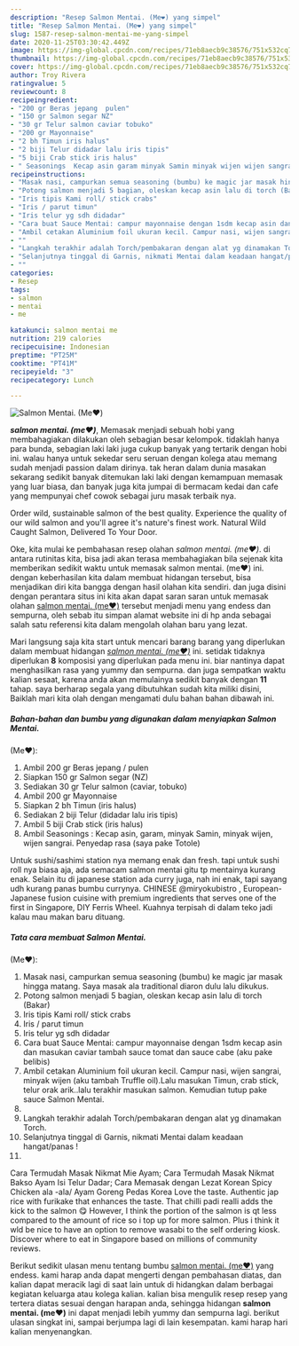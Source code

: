 ```yaml
---
description: "Resep Salmon Mentai. (Me❤️) yang simpel"
title: "Resep Salmon Mentai. (Me❤️) yang simpel"
slug: 1587-resep-salmon-mentai-me-yang-simpel
date: 2020-11-25T03:30:42.449Z
image: https://img-global.cpcdn.com/recipes/71eb8aecb9c38576/751x532cq70/salmon-mentai-me❤️-foto-resep-utama.jpg
thumbnail: https://img-global.cpcdn.com/recipes/71eb8aecb9c38576/751x532cq70/salmon-mentai-me❤️-foto-resep-utama.jpg
cover: https://img-global.cpcdn.com/recipes/71eb8aecb9c38576/751x532cq70/salmon-mentai-me❤️-foto-resep-utama.jpg
author: Troy Rivera
ratingvalue: 5
reviewcount: 8
recipeingredient:
- "200 gr Beras jepang  pulen"
- "150 gr Salmon segar NZ"
- "30 gr Telur salmon caviar tobuko"
- "200 gr Mayonnaise"
- "2 bh Timun iris halus"
- "2 biji Telur didadar lalu iris tipis"
- "5 biji Crab stick iris halus"
- " Seasonings  Kecap asin garam minyak Samin minyak wijen wijen sangrai Penyedap rasa saya pake Totole"
recipeinstructions:
- "Masak nasi, campurkan semua seasoning (bumbu) ke magic jar masak hingga matang. Saya masak ala traditional diaron dulu lalu dikukus."
- "Potong salmon menjadi 5 bagian, oleskan kecap asin lalu di torch (Bakar)"
- "Iris tipis Kami roll/ stick crabs"
- "Iris / parut timun"
- "Iris telur yg sdh didadar"
- "Cara buat Sauce Mentai: campur mayonnaise dengan 1sdm kecap asin dan masukan caviar tambah sauce tomat dan sauce cabe (aku pake belibis)"
- "Ambil cetakan Aluminium foil ukuran kecil. Campur nasi, wijen sangrai, minyak wijen (aku tambah Truffle oil).Lalu masukan Timun, crab stick, telur orak arik..lalu terakhir masukan salmon. Kemudian tutup pake sauce Salmon Mentai."
- ""
- "Langkah terakhir adalah Torch/pembakaran dengan alat yg dinamakan Torch."
- "Selanjutnya tinggal di Garnis, nikmati Mentai dalam keadaan hangat/panas !"
- ""
categories:
- Resep
tags:
- salmon
- mentai
- me

katakunci: salmon mentai me 
nutrition: 219 calories
recipecuisine: Indonesian
preptime: "PT25M"
cooktime: "PT41M"
recipeyield: "3"
recipecategory: Lunch

---
```



![Salmon Mentai.
(Me❤️)](https://img-global.cpcdn.com/recipes/71eb8aecb9c38576/751x532cq70/salmon-mentai-me❤️-foto-resep-utama.jpg)

<b><i>salmon mentai.
(me❤️)</i></b>, Memasak menjadi sebuah hobi yang membahagiakan dilakukan oleh sebagian besar kelompok. tidaklah hanya para bunda, sebagian laki laki juga cukup banyak yang tertarik dengan hobi ini. walau hanya untuk sekedar seru seruan dengan kolega atau memang sudah menjadi passion dalam dirinya. tak heran dalam dunia masakan sekarang sedikit banyak ditemukan laki laki dengan kemampuan memasak yang luar biasa, dan banyak juga kita jumpai di bermacam kedai dan cafe yang mempunyai chef cowok sebagai juru masak terbaik nya.

Order wild, sustainable salmon of the best quality. Experience the quality of our wild salmon and you&#39;ll agree it&#39;s nature&#39;s finest work. Natural Wild Caught Salmon, Delivered To Your Door.

Oke, kita mulai ke pembahasan resep olahan <i>salmon mentai.
(me❤️)</i>. di antara rutinitas kita, bisa jadi akan terasa membahagiakan bila sejenak kita memberikan sedikit waktu untuk memasak salmon mentai.
(me❤️) ini. dengan keberhasilan kita dalam membuat hidangan tersebut, bisa menjadikan diri kita bangga dengan hasil olahan kita sendiri. dan juga disini dengan perantara situs ini kita akan dapat saran saran untuk memasak olahan <u>salmon mentai.
(me❤️)</u> tersebut menjadi menu yang endess dan sempurna, oleh sebab itu simpan alamat website ini di hp anda sebagai salah satu referensi kita dalam mengolah olahan baru yang lezat.


Mari langsung saja kita start untuk mencari barang barang yang diperlukan dalam membuat hidangan <u><i>salmon mentai.
(me❤️)</i></u> ini. setidak tidaknya diperlukan <b>8</b> komposisi yang diperlukan pada menu ini. biar nantinya dapat menghasilkan rasa yang yummy dan sempurna. dan juga sempatkan waktu kalian sesaat, karena anda akan memulainya sedikit banyak dengan <b>11</b> tahap. saya berharap segala yang dibutuhkan sudah kita miliki disini, Baiklah mari kita olah dengan mengamati dulu bahan bahan dibawah ini.

<!--inarticleads1-->

##### Bahan-bahan dan bumbu yang digunakan dalam menyiapkan Salmon Mentai.
(Me❤️):

1. Ambil 200 gr Beras jepang / pulen
1. Siapkan 150 gr Salmon segar (NZ)
1. Sediakan 30 gr Telur salmon (caviar, tobuko)
1. Ambil 200 gr Mayonnaise
1. Siapkan 2 bh Timun (iris halus)
1. Sediakan 2 biji Telur (didadar lalu iris tipis)
1. Ambil 5 biji Crab stick (iris halus)
1. Ambil  Seasonings : Kecap asin, garam, minyak Samin, minyak wijen, wijen sangrai. Penyedap rasa (saya pake Totole)


Untuk sushi/sashimi station nya memang enak dan fresh. tapi untuk sushi roll nya biasa aja, ada semacam salmon mentai gitu tp mentainya kurang enak. Selain itu di japanese station ada curry juga, nah ini enak, tapi sayang udh kurang panas bumbu currynya. CHINESE @miryokubistro , European-Japanese fusion cuisine with premium ingredients that serves one of the first in Singapore, DIY Ferris Wheel. Kuahnya terpisah di dalam teko jadi kalau mau makan baru dituang. 

<!--inarticleads2-->

##### Tata cara membuat Salmon Mentai.
(Me❤️):

1. Masak nasi, campurkan semua seasoning (bumbu) ke magic jar masak hingga matang. Saya masak ala traditional diaron dulu lalu dikukus.
1. Potong salmon menjadi 5 bagian, oleskan kecap asin lalu di torch (Bakar)
1. Iris tipis Kami roll/ stick crabs
1. Iris / parut timun
1. Iris telur yg sdh didadar
1. Cara buat Sauce Mentai: campur mayonnaise dengan 1sdm kecap asin dan masukan caviar tambah sauce tomat dan sauce cabe (aku pake belibis)
1. Ambil cetakan Aluminium foil ukuran kecil. Campur nasi, wijen sangrai, minyak wijen (aku tambah Truffle oil).Lalu masukan Timun, crab stick, telur orak arik..lalu terakhir masukan salmon. Kemudian tutup pake sauce Salmon Mentai.
1. 
1. Langkah terakhir adalah Torch/pembakaran dengan alat yg dinamakan Torch.
1. Selanjutnya tinggal di Garnis, nikmati Mentai dalam keadaan hangat/panas !
1. 


Cara Termudah Masak Nikmat Mie Ayam; Cara Termudah Masak Nikmat Bakso Ayam Isi Telur Dadar; Cara Memasak dengan Lezat Korean Spicy Chicken ala -ala/ Ayam Goreng Pedas Korea Love the taste. Authentic jap rice with furikake that enhances the taste. That chilli padi realli adds the kick to the salmon 😋 However, I think the portion of the salmon is qt less compared to the amount of rice so i top up for more salmon. Plus i think it wld be nice to have an option to remove wasabi to the self ordering kiosk. Discover where to eat in Singapore based on millions of community reviews. 

Berikut sedikit ulasan menu tentang bumbu <u>salmon mentai.
(me❤️)</u> yang endess. kami harap anda dapat mengerti dengan pembahasan diatas, dan kalian dapat meracik lagi di saat lain untuk di hidangkan dalam berbagai kegiatan keluarga atau kolega kalian. kalian bisa mengulik resep resep yang tertera diatas sesuai dengan harapan anda, sehingga hidangan <b>salmon mentai.
(me❤️)</b> ini dapat menjadi lebih yummy dan sempurna lagi. berikut ulasan singkat ini, sampai berjumpa lagi di lain kesempatan. kami harap hari kalian menyenangkan.
